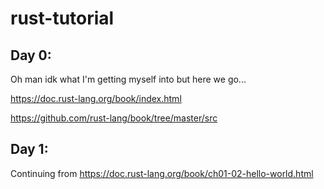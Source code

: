 # rust-tutorial

## Day 0:

Oh man idk what I'm getting myself into but here we go...

https://doc.rust-lang.org/book/index.html

https://github.com/rust-lang/book/tree/master/src

## Day 1:

Continuing from https://doc.rust-lang.org/book/ch01-02-hello-world.html
